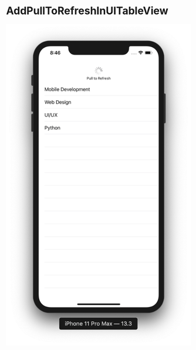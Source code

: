 # AddPullToRefreshInUITableView

![](https://github.com/ram4ik/AddPullToRefreshInUITableView/blob/master/AddPullToRefreshInUITableView/Assets.xcassets/Screenshot%202020-03-13%20at%2020.46.12.imageset/Screenshot%202020-03-13%20at%2020.46.12.png)
